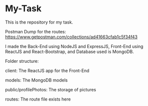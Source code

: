 # My-Task
This is the repository for my task.

Postman Dump for the routes: https://www.getpostman.com/collections/ad41663cfab1c5f34f43 

I made the Back-End using NodeJS and ExpressJS, Front-End using ReactJS and React-Bootstrap, and Database used is MongoDB.

Folder structure:

client: The ReactJS app for the Front-End

models: The MongoDB models

public/profilePhotos: The storage of pictures

routes: The route file exists here